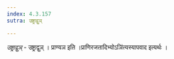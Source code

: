 ```yaml
---
index: 4.3.157
sutra: उष्ट्राद्वुञ्

---
```

_उष्ट्राद्वुञ्_ - उष्ट्राद्वुञ् । प्राण्यञ इति ।प्राणिरजतादिभ्योऽञि॑त्यस्यापवाद इत्यर्थः ।